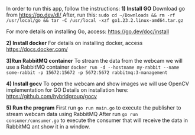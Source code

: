 In order to run this app, follow the instructions:
**1) Install GO**
Download go from https://go.dev/dl/
After, run this:
```sudo cd ~/Downloads && rm -rf /usr/local/go && tar -C /usr/local -xzf go1.23.2.linux-amd64.tar.gz```

For more details on installing Go, access: https://go.dev/doc/install

**2) Install docker**
For details on installing docker, access https://docs.docker.com/

**3)Run RabbitMQ container**
To stream the data from the webcam we will use a RabbitMQ container
```docker run -d --hostname my-rabbit --name some-rabbit -p 15672:15672 -p 5672:5672 rabbitmq:3-management```

**4) Install gocv**
To open the webcam and show images we will use OpenCV implementation for GO
Details on installation here: https://github.com/hybridgroup/gocv

**5) Run the program**
First run ```go run main.go``` to execute the publisher to stream webcam data using RabbitMQ
After run ```go run consumer/consumer.go``` to execute the consumer that will receive the data in RabbitMQ ant show it in a window.

